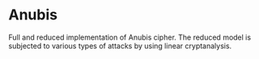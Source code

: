 # Anubis
Full and reduced implementation of Anubis cipher. The reduced model is subjected to various types of attacks by using linear cryptanalysis. 
